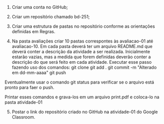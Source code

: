 1) Criar uma conta no GitHub;

2) Criar um repositório chamado bd-251;

3) Criar uma estrutura de pastas no repositório conforme as orientações definidas em Regras.

4) Na pasta avaliações criar 10 pastas correspontes às avaliacao-01 até avaliacao-10. Em cada pasta deverá ter um arquivo README.md que deverá conter a descrição da atividade a ser realizada. Inicialmente estarão vazias, mas a medida que forem definidas deverão conter a descrição do que será feito em cada atividade.
Executar esse passo fazendo uso dos comandos:
git clone
git add .
git commit -m "Alterado em dd-mm-aaaa" 
git push

Eventualmente usar o comando git status para verificar se o arquivo está pronto para faer o push.

Printar esses comandos e grava-los em um arquivo print.pdf e coloca-lo na pasta atividade-01 

5) Postar o link do repositório criado no GitHub na atividade-01 do Google Classroom.
